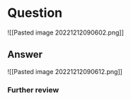 # Question
![[Pasted image 20221212090602.png]]
## Answer
![[Pasted image 20221212090612.png]]
### Further review
